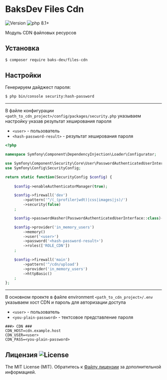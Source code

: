 # BaksDev Files Cdn

![Version](https://img.shields.io/badge/version-7.0.0-blue) ![php 8.1+](https://img.shields.io/badge/php-min%208.1-red.svg)

Модуль CDN файловых ресурсов

## Установка

``` bash
$ composer require baks-dev/files-cdn
```

## Настройки

Генерируем дайджест пароля:

``` bash
$ php bin/console security:hash-password
```
***

В файле конфигурации `<path_to_cdn_project>/config/packages/security.php` указываем настройку указав результат хеширования пароля

* `<user>` - пользователь
* `<hash-password-result>` - результат хеширования пароля 

``` php
<?php

namespace Symfony\Component\DependencyInjection\Loader\Configurator;

use Symfony\Component\Security\Core\User\PasswordAuthenticatedUserInterface;
use Symfony\Config\SecurityConfig;

return static function(SecurityConfig $config) {
	
	$config->enableAuthenticatorManager(true);

	$config->firewall('dev')
		->pattern('^/(_(profiler|wdt)|css|images|js)/')
		->security(false)
	;

	$config->passwordHasher(PasswordAuthenticatedUserInterface::class)->algorithm('bcrypt');

	$config->provider('in_memory_users')
		->memory()
		->user('<user>')
		->password('<hash-password-result>')
		->roles(['ROLE_CDN'])
	;
	
	$config->firewall('main')
		->pattern('^/cdn/upload')
		->provider('in_memory_users')
		->httpBasic()
	;
};
```

***

В основном проекте в файле environment `<path_to_cdn_project>/.env` указываем хост CDN и пароль для авторизации доступа 
* `<user>` - пользователь
* `<you-plain-password>` - тектсовое представление пароля

```
###> CDN ###
CDN_HOST=cdn.example.host
CDN_USER=<user>
CDN_PASS=<you-plain-password>

```

## Лицензия ![License](https://img.shields.io/badge/MIT-green)

The MIT License (MIT). Обратитесь к [Файлу лицензии](LICENSE.md) за дополнительной информацией.
